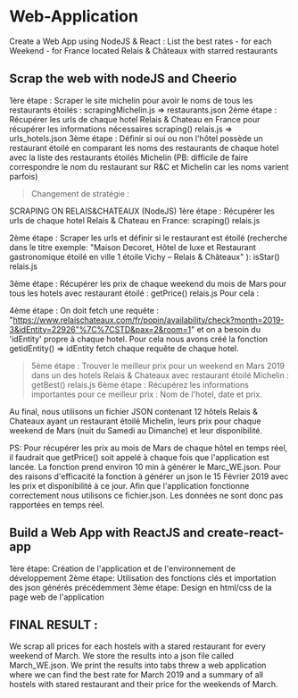 # Web-Application
Create a Web App using NodeJS & React : List the best rates - for each Weekend - for France located Relais &amp; Châteaux with starred restaurants

## Scrap the web with nodeJS and Cheerio

1ère étape : Scraper le site michelin pour avoir le noms de tous les restaurants étoilés : scrapingMichelin.js => restaurants.json
2ème étape : Récupérer les urls de chaque hotel Relais & Chateau en France pour récupérer les informations nécessaires scraping() relais.js => urls_hotels.json
3ème étape : Définir si oui ou non l'hôtel possède un restaurant étoilé en comparant les noms des restaurants de chaque hotel avec la liste des restaurants étoilés Michelin 
(PB: difficile de faire correspondre le nom du restaurant sur R&C et Michelin car les noms varient parfois)

> Changement de stratégie : 

SCRAPING ON RELAIS&CHATEAUX (NodeJS)
1ère étape : 
Récupérer les urls de chaque hotel Relais & Chateau en France: scraping() relais.js

2ème étape : 
Scraper les urls et définir si le restaurant est étoilé (recherche dans le titre exemple: "Maison Decoret, Hôtel de luxe et Restaurant gastronomique étoilé en ville 1 étoile Vichy – Relais & Châteaux" ): isStar() relais.js

3ème étape : 
Récupérer les prix de chaque weekend du mois de Mars pour tous les hotels avec restaurant étoilé : getPrice() relais.js
Pour cela : 

4ème étape : 
On doit fetch une requête : "https://www.relaischateaux.com/fr/popin/availability/check?month=2019-3&idEntity=22926"%7C%7CSTD&pax=2&room=1"
et on a besoin du 'idEntity' propre à chaque hotel. Pour cela nous avons créé la fonction getidEntity() => idEntity fetch chaque requête de chaque hotel.

> 5ème étape : 
Trouver le meilleur prix pour un weekend en Mars 2019 dans un des hotels Relais & Chateaux avec restaurant étoilé Michelin : getBest() relais.js
6ème étape : Récupérez les informations importantes pour ce meilleur prix : Nom de l'hotel, date et prix.

Au final, nous utilisons un fichier JSON contenant 12 hôtels Relais & Chateaux ayant un restaurant étoilé Michelin, leurs prix pour chaque weekend de Mars (nuit du Samedi au Dimanche) et leur disponibilité.

PS: Pour récupérer les prix au mois de Mars de chaque hôtel en temps réel, il faudrait que getPrice() soit appelé à chaque fois que l'application est lancée. La fonction prend environ 10 min à générer le Marc_WE.json. Pour des raisons d'efficacité la fonction à générer un json le 15 Février 2019 avec les prix et disponibilité à ce jour. Afin que l'application fonctionne correctement nous utilisons ce fichier.json. Les données ne sont donc pas rapportées en temps réel.   

 
## Build a Web App with ReactJS and create-react-app 

1ère étape: Création de l'application et de l'environnement de développement
2ème étape: Utilisation des fonctions clés et importation des json générés précédemment
3ème étape: Design en html/css de la page web de l'application

## FINAL RESULT :

We scrap all prices for each hostels with a stared restaurant for every weekend of March.
We store the results into a json file called March_WE.json.
We print the results into tabs threw a web application where we can find the best rate for March 2019 and a summary of all hostels with stared restaurant and their price for the weekends of March.



